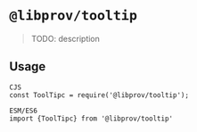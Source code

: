 # `@libprov/tooltip`

> TODO: description

## Usage

```
CJS
const ToolTipc = require('@libprov/tooltip');

ESM/ES6
import {ToolTipc} from '@libprov/tooltip'
```

